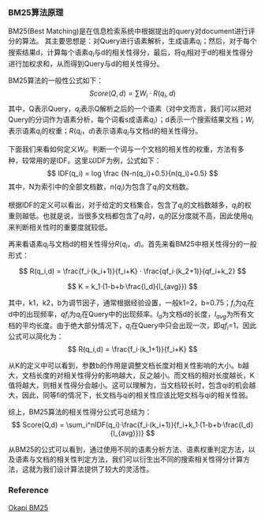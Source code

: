 ### BM25算法原理

BM25(Best Matching)是在信息检索系统中根据提出的query对document进行评分的算法。 其主要思想是：对Query进行语素解析，生成语素$q_i$；然后，对于每个搜索结果d，计算每个语素$q_i$与d的相关性得分，最后，将$q_i$相对于d的相关性得分进行加权求和，从而得到Query与d的相关性得分。

BM25算法的一般性公式如下：
$$
Score(Q,d) = \sum W_i · R(q_i,d)
$$
其中，Q表示Query，$q_i$表示Q解析之后的一个语素（对中文而言，我们可以把对Query的分词作为语素分析，每个词看s成语素$q_i$）；d表示一个搜索结果文档；$W_i$表示语素$q_i$的权重；$R(q_i，d)$表示语素$q_i$与文档d的相关性得分。

下面我们来看如何定义$W_i$。判断一个词与一个文档的相关性的权重，方法有多种，较常用的是IDF。这里以IDF为例，公式如下：
$$
IDF(q_i) = log \frac {N-n(q_i)+0.5}{n(q_i)+0.5}
$$
其中，N为索引中的全部文档数，$n(q_i)$为包含了$q_i$的文档数。

根据IDF的定义可以看出，对于给定的文档集合，包含了$q_i$的文档数越多，$q_i$的权重则越低。也就是说，当很多文档都包含了$q_i$时，$q_i$的区分度就不高，因此使用$q_i$来判断相关性时的重要度就较低。

再来看语素$q_i$与文档d的相关性得分$R(q_i，d)$。首先来看BM25中相关性得分的一般形式：


$$
R(q_i,d) = \frac{f_i·(k_i+1)}{f_i+K} · \frac{qf_i·(k_2+1)}{qf_i+k_2}
$$

$$
K = k_1·(1-b+b·\frac{l_d}{l_{avg}})
$$

其中，k1，k2，b为调节因子，通常根据经验设置，一般k1=2，b=0.75；$f_i$为$q_i$在d中的出现频率，$qf_i$为$q_i$在Query中的出现频率。$l_d$为文档d的长度，$l_{avg}$为所有文档的平均长度。由于绝大部分情况下，$q_i$在Query中只会出现一次，即$qf_i$=1，因此公式可以简化为：
$$
R(q_i,d) = \frac{f_i·(k_1+1)}{f_i+K}
$$


从K的定义中可以看到，参数b的作用是调整文档长度对相关性影响的大小。b越大，文档长度的对相关性得分的影响越大，反之越小。而文档的相对长度越长，K值将越大，则相关性得分会越小。这可以理解为，当文档较长时，包含qi的机会越大，因此，同等fi的情况下，长文档与qi的相关性应该比短文档与qi的相关性弱。

综上，BM25算法的相关性得分公式可总结为：
$$
Score(Q,d) = \sum_i^nIDF(q_i)·\frac{f_i·(k_i+1)}{f_i+k_1·(1-b+b·\frac{l_d}{l_{avg}})}
$$


从BM25的公式可以看到，通过使用不同的语素分析方法、语素权重判定方法，以及语素与文档的相关性判定方法，我们可以衍生出不同的搜索相关性得分计算方法，这就为我们设计算法提供了较大的灵活性。

 

### Reference

[Okapi BM25](https://en.wikipedia.org/wiki/Okapi_BM25)

 

 